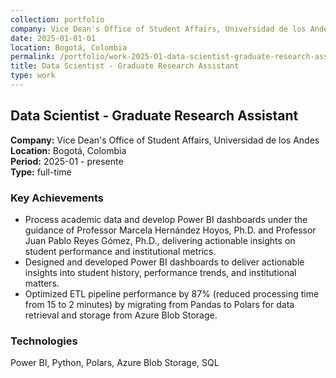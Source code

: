 ```yaml
---
collection: portfolio
company: Vice Dean's Office of Student Affairs, Universidad de los Andes
date: 2025-01-01-01
location: Bogotá, Colombia
permalink: /portfolio/work-2025-01-data-scientist-graduate-research-assistant
title: Data Scientist - Graduate Research Assistant
type: work
---
```


## Data Scientist - Graduate Research Assistant

**Company:** Vice Dean's Office of Student Affairs, Universidad de los Andes  
**Location:** Bogotá, Colombia  
**Period:** 2025-01 - presente  
**Type:** full-time  

### Key Achievements

* Process academic data and develop Power BI dashboards under the guidance of Professor Marcela Hernández Hoyos, Ph.D. and Professor Juan Pablo Reyes Gómez, Ph.D., delivering actionable insights on student performance and institutional metrics.
* Designed and developed Power BI dashboards to deliver actionable insights into student history, performance trends, and institutional matters.
* Optimized ETL pipeline performance by 87% (reduced processing time from 15 to 2 minutes) by migrating from Pandas to Polars for data retrieval and storage from Azure Blob Storage.

### Technologies

Power BI, Python, Polars, Azure Blob Storage, SQL
